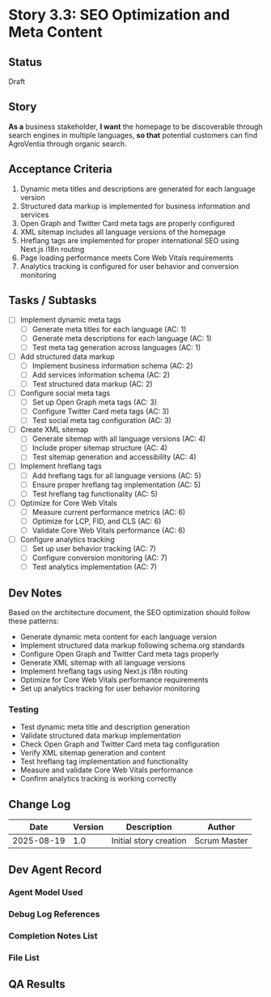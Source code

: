 # Story 3.3: SEO Optimization and Meta Content

## Status
Draft

## Story
**As a** business stakeholder,
**I want** the homepage to be discoverable through search engines in multiple languages,
**so that** potential customers can find AgroVentia through organic search.

## Acceptance Criteria
1. Dynamic meta titles and descriptions are generated for each language version
2. Structured data markup is implemented for business information and services
3. Open Graph and Twitter Card meta tags are properly configured
4. XML sitemap includes all language versions of the homepage
5. Hreflang tags are implemented for proper international SEO using Next.js i18n routing
6. Page loading performance meets Core Web Vitals requirements
7. Analytics tracking is configured for user behavior and conversion monitoring

## Tasks / Subtasks
- [ ] Implement dynamic meta tags
  - [ ] Generate meta titles for each language (AC: 1)
  - [ ] Generate meta descriptions for each language (AC: 1)
  - [ ] Test meta tag generation across languages (AC: 1)
- [ ] Add structured data markup
  - [ ] Implement business information schema (AC: 2)
  - [ ] Add services information schema (AC: 2)
  - [ ] Test structured data markup (AC: 2)
- [ ] Configure social meta tags
  - [ ] Set up Open Graph meta tags (AC: 3)
  - [ ] Configure Twitter Card meta tags (AC: 3)
  - [ ] Test social meta tag configuration (AC: 3)
- [ ] Create XML sitemap
  - [ ] Generate sitemap with all language versions (AC: 4)
  - [ ] Include proper sitemap structure (AC: 4)
  - [ ] Test sitemap generation and accessibility (AC: 4)
- [ ] Implement hreflang tags
  - [ ] Add hreflang tags for all language versions (AC: 5)
  - [ ] Ensure proper hreflang tag implementation (AC: 5)
  - [ ] Test hreflang tag functionality (AC: 5)
- [ ] Optimize for Core Web Vitals
  - [ ] Measure current performance metrics (AC: 6)
  - [ ] Optimize for LCP, FID, and CLS (AC: 6)
  - [ ] Validate Core Web Vitals performance (AC: 6)
- [ ] Configure analytics tracking
  - [ ] Set up user behavior tracking (AC: 7)
  - [ ] Configure conversion monitoring (AC: 7)
  - [ ] Test analytics implementation (AC: 7)

## Dev Notes
Based on the architecture document, the SEO optimization should follow these patterns:
- Generate dynamic meta content for each language version
- Implement structured data markup following schema.org standards
- Configure Open Graph and Twitter Card meta tags properly
- Generate XML sitemap with all language versions
- Implement hreflang tags using Next.js i18n routing
- Optimize for Core Web Vitals performance requirements
- Set up analytics tracking for user behavior monitoring

### Testing
- Test dynamic meta title and description generation
- Validate structured data markup implementation
- Check Open Graph and Twitter Card meta tag configuration
- Verify XML sitemap generation and content
- Test hreflang tag implementation and functionality
- Measure and validate Core Web Vitals performance
- Confirm analytics tracking is working correctly

## Change Log
| Date | Version | Description | Author |
|------|---------|-------------|--------|
| 2025-08-19 | 1.0 | Initial story creation | Scrum Master |

## Dev Agent Record

### Agent Model Used

### Debug Log References

### Completion Notes List

### File List

## QA Results